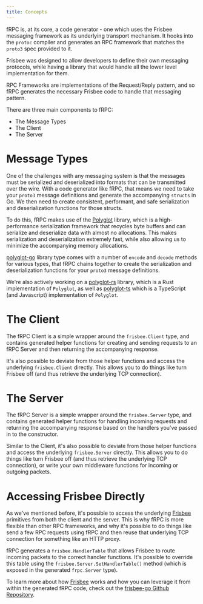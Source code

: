 ```yaml
---
title: Concepts
---
```


fRPC is, at its core, a code generator - one which uses the Frisbee messaging framework as its underlying transport mechanism. It hooks into
the `protoc` compiler and generates an RPC framework that matches the `proto3` spec provided to it.

Frisbee was designed to allow developers to define their own messaging protocols, while having a library that would handle
all the lower level implementation for them.

<Tooltip tip="Request/Reply systems where the request is sent to a remote service which then replies back to the caller">RPC Frameworks</Tooltip>
are implementations of the Request/Reply pattern, and so fRPC generates the necessary
Frisbee code to handle that messaging pattern.

There are three main components to fRPC:

- The Message Types
- The Client
- The Server

# Message Types

One of the challenges with any messaging system is that the messages must be serialized and deserialized into formats that
can be transmitted over the wire. With a code generator like fRPC, that means we need to take your `proto3`
message definitions and generate the accompanying `structs` in Go. We then need to create consistent, performant,
and safe serialization and deserialization functions for those structs.

To do this, fRPC makes use of the [Polyglot](https://github.com/loopholelabs/polyglot-go) library, which is a high-performance
serialization framework that recycles byte buffers and can serialize and deserialize data with almost no allocations.
This makes serialization and deserialization extremely fast, while also allowing us to minimize the accompanying memory allocations.

[polyglot-go](https://github.com/loopholelabs/polyglot-go) library type comes with a number of
`encode` and `decode` methods for various types, that fRPC chains together to create the
serialization and deserialization functions for your `proto3` message definitions.

We're also actively working on a [polyglot-rs](https://github.com/loopholelabs/polyglot-rs) library, which is a Rust
implementation of `Polyglot`, as well as [polyglot-ts](https://github.com/loopholelabs/polyglot-ts) which is a
TypeScript (and Javascript) implementation of `Polyglot`.

# The Client

The fRPC Client is a simple wrapper around the `frisbee.Client` type, and contains generated helper
functions for creating and sending requests to an fRPC Server and then returning the accompanying response.

It's also possible to deviate from those helper functions and access the underlying `frisbee.Client` directly.
This allows you to do things like turn Frisbee off (and thus retrieve the underlying TCP connection).

# The Server

The fRPC Server is a simple wrapper around the `frisbee.Server` type, and contains generated helper
functions for handling incoming requests and returning the accompanying response based on the handlers you've passed in
to the constructor.

Similar to the Client, it's also possible to deviate from those helper functions and access the underlying
`frisbee.Server` directly. This allows you to do things like turn Frisbee off (and thus retrieve the
underlying TCP connection), or write your own middleware functions for incoming or outgoing packets.

# Accessing Frisbee Directly

As we've mentioned before, it's possible to access the underlying [Frisbee](https://github.com/loopholelabs/frisbee-go) primitives from both the
client and the server. This is why fRPC is more flexible than other RPC frameworks, and why it's possible to
do things like send a few RPC requests using fRPC and then reuse that underlying TCP connection for something like an
HTTP proxy.

fRPC generates a `frisbee.HandlerTable` that allows Frisbee to route incoming packets to the correct
handler functions. It's possible to override this table using the `frisbee.Server.SetHandlerTable()`
method (which is exposed in the generated `frpc.Server` type).

To learn more about how [Frisbee](https://github.com/loopholelabs/frisbee-go) works and how you can leverage it from within the generated fRPC
code, check out the [frisbee-go Github Repository](https://github.com/loopholelabs/frisbee-go).
